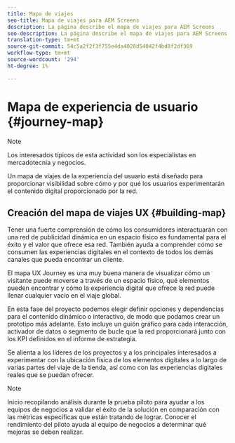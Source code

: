 ```yaml
---
title: Mapa de viajes
seo-title: Mapa de viajes para AEM Screens
description: La página describe el mapa de viajes para AEM Screens
seo-description: La página describe el mapa de viajes para AEM Screens
translation-type: tm+mt
source-git-commit: 54c5a2f2f3f755e4da4028d54042f4bd8f2df369
workflow-type: tm+mt
source-wordcount: '294'
ht-degree: 1%

---
```



# Mapa de experiencia de usuario {#journey-map}

>[!NOTE]
>
>Los interesados típicos de esta actividad son los especialistas en mercadotecnia y negocios.

Un mapa de viajes de la experiencia del usuario está diseñado para proporcionar visibilidad sobre cómo y por qué los usuarios experimentarán el contenido digital proporcionado por la red.

## Creación del mapa de viajes UX {#building-map}

Tener una fuerte comprensión de cómo los consumidores interactuarán con una red de publicidad dinámica en un espacio físico es fundamental para el éxito y el valor que ofrece esa red. También ayuda a comprender cómo se consumen las experiencias digitales en el contexto de todos los demás canales que pueda encontrar un cliente.

El mapa UX Journey es una muy buena manera de visualizar cómo un visitante puede moverse a través de un espacio físico, qué elementos pueden encontrar y cómo la experiencia digital que ofrece la red puede llenar cualquier vacío en el viaje global.

En esta fase del proyecto podemos elegir definir opciones y dependencias para el contenido dinámico o interactivo, de modo que podamos crear un prototipo más adelante. Esto incluye un guión gráfico para cada interacción, activador de datos o segmento de bucle que la red proporcionará junto con los KPI definidos en el informe de estrategia.

Se alienta a los líderes de los proyectos y a los principales interesados a experimentar con la ubicación física de los elementos digitales a lo largo de varias partes del viaje de la tienda, así como con las experiencias digitales reales que se puedan ofrecer.

>[!NOTE]
> Inicio recopilando análisis durante la prueba piloto para ayudar a los equipos de negocios a validar el éxito de la solución en comparación con las métricas específicas que están tratando de lograr. Conocer el rendimiento del piloto ayuda al equipo de negocios a determinar qué mejoras se deben realizar.
